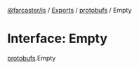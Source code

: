 [@farcaster/js](../README.md) / [Exports](../modules.md) / [protobufs](../modules/protobufs.md) / Empty

# Interface: Empty

[protobufs](../modules/protobufs.md).Empty
